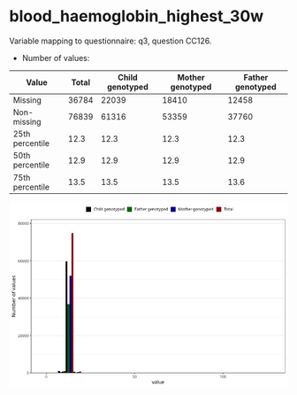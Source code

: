 # blood_haemoglobin_highest_30w
Variable mapping to questionnaire: q3, question CC126.
- Number of values:

| Value | Total | Child genotyped | Mother genotyped | Father genotyped |
| ----- | ----- | --------------- | ---------------- | ---------------- |
| Missing | 36784 | 22039 | 18410 | 12458 |
| Non-missing | 76839 | 61316 | 53359 | 37760 |
| 25th percentile | 12.3 | 12.3 | 12.3 | 12.3 |
| 50th percentile | 12.9 | 12.9 | 12.9 | 12.9 |
| 75th percentile | 13.5 | 13.5 | 13.5 | 13.6 |



![](blood_haemoglobin_highest_30w_n.png)



